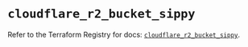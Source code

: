 # `cloudflare_r2_bucket_sippy`

Refer to the Terraform Registry for docs: [`cloudflare_r2_bucket_sippy`](https://registry.terraform.io/providers/cloudflare/cloudflare/5.5.0/docs/resources/r2_bucket_sippy).
